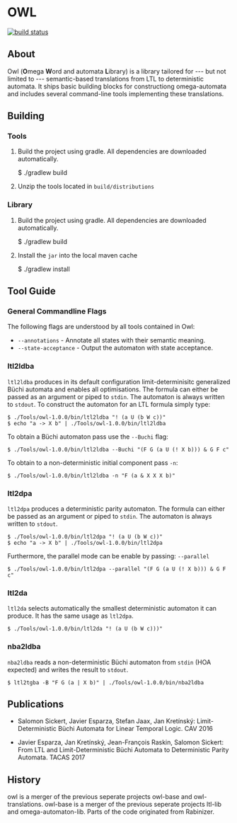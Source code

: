 # OWL 

[![build status](https://gitlab.lrz.de/i7/owl/badges/master/build.svg)](https://gitlab.lrz.de/i7/owl/commits/master)

## About

Owl (**O**mega **W**ord and automata **L**ibrary) is a library tailored for --- but not limited to --- semantic-based translations from LTL to deterministic automata. It ships basic building blocks for constructiong omega-automata and includes several command-line tools implementing these translations.

## Building

### Tools

1. Build the project using gradle. All dependencies are downloaded automatically.

    $ ./gradlew build

2. Unzip the tools located in `build/distributions`

### Library

1. Build the project using gradle. All dependencies are downloaded automatically.

    $ ./gradlew build  

2. Install the `jar` into the local maven cache

    $ ./gradlew install

## Tool Guide

### General Commandline Flags

The following flags are understood by all tools contained in Owl:

* `--annotations` - Annotate all states with their semantic meaning.
* `--state-acceptance` - Output the automaton with state acceptance.

### ltl2ldba

`ltl2ldba` produces in its default configuration limit-determinisitc generalized Büchi automata and enables all optimisations. The formula can either be passed as an argument or piped to `stdin`. The automaton is always written to `stdout`. To construct the automaton for an LTL formula simply type: 

    $ ./Tools/owl-1.0.0/bin/ltl2ldba "! (a U (b W c))"
    $ echo "a -> X b" | ./Tools/owl-1.0.0/bin/ltl2ldba

To obtain a Büchi automaton pass use the `--Buchi` flag:

    $ ./Tools/owl-1.0.0/bin/ltl2ldba --Buchi "(F G (a U (! X b))) & G F c"

To obtain to a non-deterministic initial component pass `-n`:

    $ ./Tools/owl-1.0.0/bin/ltl2ldba -n "F (a & X X X b)"

### ltl2dpa

`ltl2dpa` produces a deterministic parity automaton. The formula can either be passed as an argument or piped to `stdin`. The automaton is always written to `stdout`.

    $ ./Tools/owl-1.0.0/bin/ltl2dpa "! (a U (b W c))"
    $ echo "a -> X b" | ./Tools/owl-1.0.0/bin/ltl2dpa

Furthermore, the parallel mode can be enable by passing: `--parallel`

    $ ./Tools/owl-1.0.0/bin/ltl2dpa --parallel "(F G (a U (! X b))) & G F c"

### ltl2da

`ltl2da` selects automatically the smallest deterministic automaton it can produce. It has the same usage as `ltl2dpa`.

    $ ./Tools/owl-1.0.0/bin/ltl2da "! (a U (b W c)))"

### nba2ldba

`nba2ldba` reads a non-deterministic Büchi automaton from `stdin` (HOA expected) and writes the result to `stdout`.

    $ ltl2tgba -B "F G (a | X b)" | ./Tools/owl-1.0.0/bin/nba2ldba

## Publications

* Salomon Sickert, Javier Esparza, Stefan Jaax, Jan Kretínský: 
  Limit-Deterministic Büchi Automata for Linear Temporal Logic. CAV 2016

* Javier Esparza, Jan Kretínský, Jean-François Raskin, Salomon Sickert:
  From LTL and Limit-Deterministic Büchi Automata to Deterministic Parity Automata. TACAS 2017

## History

owl is a merger of the previous seperate projects owl-base and owl-translations. owl-base is a merger of the previous seperate projects ltl-lib and omega-automaton-lib. Parts of the code originated from Rabinizer.
